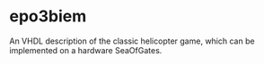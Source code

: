 # epo3biem

An VHDL description of the classic helicopter game, which can be implemented on a hardware SeaOfGates.
